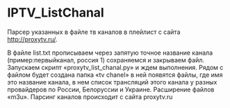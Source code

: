 # IPTV_ListChanal

Парсер указанных в файле тв каналов в плейлист с сайта http://proxytv.ru/.

В файле list.txt прописываем через запятую точное название канала (пример:первыйканал, россия 1)
сохраняемся и закрываем файл. Запускаем скрипт «proxytv_list_chanal.py» и ждем выполнения.
Рядом с файлом будет создана папка «tv chanel» в ней появятся файлы, где имя это название канала,
в нем список трансляций этого канала у разных провайдеров по России, Белоруссии и Украине.
Расширение файлов «m3u». Парсинг каналов происходит с сайта proxytv.ru
